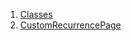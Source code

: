 

1. [Classes](file-___home_harshil_Desktop_open-source_palisadoes_talawa_lib_views_after_auth_screens_events_create_custom_recurring_event/#classes)
2. [CustomRecurrencePage](file-___home_harshil_Desktop_open-source_palisadoes_talawa_lib_views_after_auth_screens_events_create_custom_recurring_event/CustomRecurrencePage-class.html)
